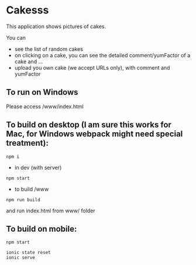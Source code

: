 # Cakesss

This application shows pictures of cakes.

You can 
- see the list of random cakes
- on clicking on a cake, you can see the detailed comment/yumFactor of a cake
and ...
- upload you own cake (we accept URLs only), with comment and yumFactor


## To run on Windows

Please access /www/index.html


## To build on desktop (I am sure this works for Mac, for Windows webpack might need special treatment):


```
npm i
```



- in dev (with server)
```
npm start
```

- to build /www
```
npm run build
```
and run index.html from www/ folder



## To build on mobile:
```
npm start
```

```
ionic state reset
ionic serve
```